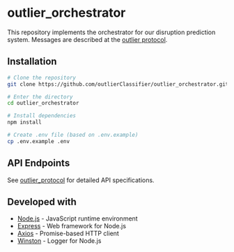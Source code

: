 # outlier_orchestrator

This repository implements the orchestrator for our disruption prediction system. Messages are described at the [outlier protocol](https://github.com/outlierClassifier/outlier_protocol).

## Installation

```bash
# Clone the repository
git clone https://github.com/outlierClassifier/outlier_orchestrator.git

# Enter the directory
cd outlier_orchestrator

# Install dependencies
npm install

# Create .env file (based on .env.example)
cp .env.example .env
```

## API Endpoints

See [outlier_protocol](https://github.com/outlierClassifier/outlier_protocol) for detailed API specifications.

## Developed with

* [Node.js](https://nodejs.org/) - JavaScript runtime environment
* [Express](https://expressjs.com/) - Web framework for Node.js
* [Axios](https://axios-http.com/) - Promise-based HTTP client
* [Winston](https://github.com/winstonjs/winston) - Logger for Node.js
